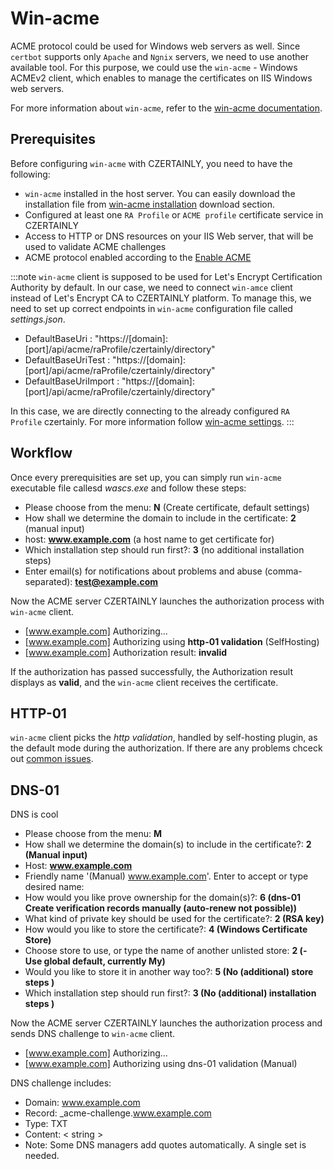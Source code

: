 # Win-acme


ACME protocol could be used for Windows web servers as well. Since `certbot` supports only `Apache` and `Ngnix` servers, we need to use another available tool. For this purpose, we could use the `win-acme` - Windows ACMEv2 client, which enables to manage the certificates on IIS Windows web servers. 


For more information about `win-acme`, refer to the [win-acme documentation](https://www.win-acme.com/manual/getting-started).

## Prerequisites

Before configuring `win-acme` with CZERTAINLY, you need to have the following:
- `win-acme` installed in the host server. You can easily download the installation file from [win-acme installation](https://www.win-acme.com) download section. 
- Configured at least one `RA Profile` or `ACME profile` certificate service in CZERTAINLY
- Access to HTTP or DNS resources on your IIS Web server, that will be used to validate ACME challenges
- ACME protocol enabled according to the [Enable ACME](enable-acme)


:::note
`win-acme` client is supposed to be used for Let's Encrypt Certification Authority by default. In our case, we need to connect `win-amce` client instead of Let's Encrypt CA to CZERTAINLY platform. To manage this, we need to set up correct endpoints in `win-acme` configuration file called *settings.json*.

- DefaultBaseUri : "https://[domain]:[port]/api/acme/raProfile/czertainly/directory"
- DefaultBaseUriTest : "https://[domain]:[port]/api/acme/raProfile/czertainly/directory"
- DefaultBaseUriImport : "https://[domain]:[port]/api/acme/raProfile/czertainly/directory"

In this case, we are directly connecting to the already configured `RA Profile` czertainly. 
For more information follow [win-acme settings](https://www.win-acme.com/reference/settings#acme). 
:::


## Workflow 
Once every prerequisities are set up, you can simply run `win-acme` executable file callesd *wascs.exe* and follow these steps:
- Please choose from the menu: **N** (Create certificate, default settings)
- How shall we determine the domain to include in the certificate: **2** (manual input)
- host: **www.example.com** (a host name to get certificate for)
- Which installation step should run first?: **3** (no additional installation steps)
- Enter email(s) for notifications about problems and abuse (comma-separated): **test@example.com**

Now the ACME server CZERTAINLY launches the authorization process with `win-acme` client. 

- [www.example.com] Authorizing...
- [www.example.com] Authorizing using **http-01 validation** (SelfHosting)
- [www.example.com] Authorization result: **invalid**

If the authorization has passed successfully, the Authorization result displays as **valid**, and the `win-acme` client receives the certificate. 


## HTTP-01
`win-acme` client picks the *http validation*, handled by self-hosting plugin, as the default mode during the authorization. 
If there are any problems chceck out [common issues](https://www.win-acme.com/manual/validation-problems). 

## DNS-01
DNS is cool
- Please choose from the menu: **M**
- How shall we determine the domain(s) to include in the certificate?: **2 (Manual input)**
- Host: **www.example.com**
- Friendly name '(Manual) www.example.com'. Enter to accept or type desired name: 
- How would you like prove ownership for the domain(s)?: **6 (dns-01 Create verification records manually (auto-renew not possible))**
- What kind of private key should be used for the certificate?: **2 (RSA key)**
- How would you like to store the certificate?: **4 (Windows Certificate Store)**
- Choose store to use, or type the name of another unlisted store: **2 (- Use global default, currently My)**
- Would you like to store it in another way too?: **5 (No (additional) store steps
)**
- Which installation step should run first?: **3 (No (additional) installation steps
)**

Now the ACME server CZERTAINLY launches the authorization process and sends DNS challenge to `win-acme` client. 
- [www.example.com] Authorizing...
- [www.example.com] Authorizing using dns-01 validation (Manual)

DNS challenge includes: 
- Domain:             www.example.com
- Record:             _acme-challenge.www.example.com
- Type:               TXT
- Content:            < string >
- Note:               Some DNS managers add quotes automatically. A single set
                     is needed.


            




